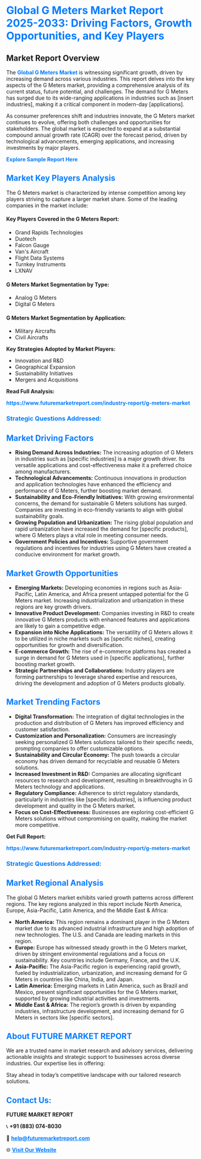 <h1 style="color: #007BFF;">Global G Meters Market Report 2025-2033: Driving Factors, Growth Opportunities, and Key Players</h1>

<section id="overview">
<h2>Market Report Overview</h2>
<p>The <a href="https://www.futuremarketreport.com/industry-report/g-meters-market" style="color: #007BFF; text-decoration: none;"><strong>Global G Meters Market</strong></a> is witnessing significant growth, driven by increasing demand across various industries. This report delves into the key aspects of the G Meters market, providing a comprehensive analysis of its current status, future potential, and challenges. The demand for G Meters has surged due to its wide-ranging applications in industries such as [insert industries], making it a critical component in modern-day [applications].</p>
<p>As consumer preferences shift and industries innovate, the G Meters market continues to evolve, offering both challenges and opportunities for stakeholders. The global market is expected to expand at a substantial compound annual growth rate (CAGR) over the forecast period, driven by technological advancements, emerging applications, and increasing investments by major players.</p>
</section>

<section id="overview">
<p><a href="https://www.futuremarketreport.com/request-sample/reportId=83131" style="color: #007BFF; text-decoration: none;"><strong>Explore Sample Report Here</strong></a></p>
</section>

<section id="key-players">
<h2 style="color: #007BFF;">Market Key Players Analysis</h2>
<p>The G Meters market is characterized by intense competition among key players striving to capture a larger market share. Some of the leading companies in the market include:</p>
<h4>Key Players Covered in the G Meters Report:</h4>
<ul><li>Grand Rapids Technologies</li><li>Duotech</li><li>Falcon Gauge</li><li>Van&#039;s Aircraft</li><li>Flight Data Systems</li><li>Turnkey Instruments</li><li>LXNAV</li></ul>
<h4>G Meters Market Segmentation by Type:</h4>
<ul><li>Analog G Meters</li><li>Digital G Meters</li></ul>

<h4>G Meters Market Segmentation by Application:</h4>
<ul><li>Military Aircrafts</li><li>Civil Aircrafts</li></ul>
<p><strong>Key Strategies Adopted by Market Players:</strong></p>
<ul>
<li>Innovation and R&D</li>
<li>Geographical Expansion</li>
<li>Sustainability Initiatives</li>
<li>Mergers and Acquisitions</li>
</ul>
</section>

<section>
<p><strong>Read Full Analysis: </strong></p><a href="https://www.futuremarketreport.com/industry-report/g-meters-market" style="color: #007BFF; text-decoration: none;"><strong>https://www.futuremarketreport.com/industry-report/g-meters-market</strong></a>
<h3 style="color: #007BFF;">Strategic Questions Addressed:</h3>
</section>

<section id="driving-factors">
<h2 style="color: #007BFF;">Market Driving Factors</h2>
<ul>
<li><strong>Rising Demand Across Industries:</strong> The increasing adoption of G Meters in industries such as [specific industries] is a major growth driver. Its versatile applications and cost-effectiveness make it a preferred choice among manufacturers.</li>
<li><strong>Technological Advancements:</strong> Continuous innovations in production and application technologies have enhanced the efficiency and performance of G Meters, further boosting market demand.</li>
<li><strong>Sustainability and Eco-Friendly Initiatives:</strong> With growing environmental concerns, the demand for sustainable G Meters solutions has surged. Companies are investing in eco-friendly variants to align with global sustainability goals.</li>
<li><strong>Growing Population and Urbanization:</strong> The rising global population and rapid urbanization have increased the demand for [specific products], where G Meters plays a vital role in meeting consumer needs.</li>
<li><strong>Government Policies and Incentives:</strong> Supportive government regulations and incentives for industries using G Meters have created a conducive environment for market growth.</li>
</ul>
</section>

<section id="growth-opportunities">
<h2 style="color: #007BFF;">Market Growth Opportunities</h2>
<ul>
<li><strong>Emerging Markets:</strong> Developing economies in regions such as Asia-Pacific, Latin America, and Africa present untapped potential for the G Meters market. Increasing industrialization and urbanization in these regions are key growth drivers.</li>
<li><strong>Innovative Product Development:</strong> Companies investing in R&D to create innovative G Meters products with enhanced features and applications are likely to gain a competitive edge.</li>
<li><strong>Expansion into Niche Applications:</strong> The versatility of G Meters allows it to be utilized in niche markets such as [specific niches], creating opportunities for growth and diversification.</li>
<li><strong>E-commerce Growth:</strong> The rise of e-commerce platforms has created a surge in demand for G Meters used in [specific applications], further boosting market growth.</li>
<li><strong>Strategic Partnerships and Collaborations:</strong> Industry players are forming partnerships to leverage shared expertise and resources, driving the development and adoption of G Meters products globally.</li>
</ul>
</section>

<section id="trending-factors">
<h2 style="color: #007BFF;">Market Trending Factors</h2>
<ul>
<li><strong>Digital Transformation:</strong> The integration of digital technologies in the production and distribution of G Meters has improved efficiency and customer satisfaction.</li>
<li><strong>Customization and Personalization:</strong> Consumers are increasingly seeking personalized G Meters solutions tailored to their specific needs, prompting companies to offer customizable options.</li>
<li><strong>Sustainability and Circular Economy:</strong> The push towards a circular economy has driven demand for recyclable and reusable G Meters solutions.</li>
<li><strong>Increased Investment in R&D:</strong> Companies are allocating significant resources to research and development, resulting in breakthroughs in G Meters technology and applications.</li>
<li><strong>Regulatory Compliance:</strong> Adherence to strict regulatory standards, particularly in industries like [specific industries], is influencing product development and quality in the G Meters market.</li>
<li><strong>Focus on Cost-Effectiveness:</strong> Businesses are exploring cost-efficient G Meters solutions without compromising on quality, making the market more competitive.</li>
</ul>
</section>

<section>
<p><strong>Get Full Report: </strong></p><a href="https://www.futuremarketreport.com/industry-report/g-meters-market" style="color: #007BFF; text-decoration: none;"><strong>https://www.futuremarketreport.com/industry-report/g-meters-market</strong></a>
<h3 style="color: #007BFF;">Strategic Questions Addressed:</h3>
</section>


<section id="regional-analysis">
<h2 style="color: #007BFF;">Market Regional Analysis</h2>
<p>The global G Meters market exhibits varied growth patterns across different regions. The key regions analyzed in this report include North America, Europe, Asia-Pacific, Latin America, and the Middle East & Africa:</p>
<ul>
<li><strong>North America:</strong> This region remains a dominant player in the G Meters market due to its advanced industrial infrastructure and high adoption of new technologies. The U.S. and Canada are leading markets in this region.</li>
<li><strong>Europe:</strong> Europe has witnessed steady growth in the G Meters market, driven by stringent environmental regulations and a focus on sustainability. Key countries include Germany, France, and the U.K.</li>
<li><strong>Asia-Pacific:</strong> The Asia-Pacific region is experiencing rapid growth, fueled by industrialization, urbanization, and increasing demand for G Meters in countries like China, India, and Japan.</li>
<li><strong>Latin America:</strong> Emerging markets in Latin America, such as Brazil and Mexico, present significant opportunities for the G Meters market, supported by growing industrial activities and investments.</li>
<li><strong>Middle East & Africa:</strong> The region’s growth is driven by expanding industries, infrastructure development, and increasing demand for G Meters in sectors like [specific sectors].</li>
</ul>
</section>

<footer>
<h2 style="color: #007BFF;">About FUTURE MARKET REPORT</h2>
<p>We are a trusted name in market research and advisory services, delivering actionable insights and strategic support to businesses across diverse industries. Our expertise lies in offering:</p>

<p>Stay ahead in today’s competitive landscape with our tailored research solutions.</p>

<h2 style="color: #007BFF;">Contact Us:</h2>
<p><strong>FUTURE MARKET REPORT</strong></p>
<p>📞 <strong>+91 (883) 074-8030</strong></p>
<p>📧 <strong><a href="mailto:help@futuremarketreport.com" style="color: #007BFF;">help@futuremarketreport.com</a></strong></p>
<p>🌐 <strong><a href="https://www.futuremarketreport.com/" style="color: #007BFF;">Visit Our Website</a></strong></p>
</footer>